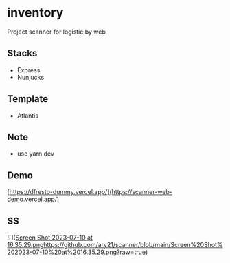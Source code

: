 # inventory
Project scanner for logistic by web

## Stacks
- Express
- Nunjucks

## Template 
- Atlantis

## Note
- use yarn dev

## Demo
[https://dfresto-dummy.vercel.app/](https://scanner-web-demo.vercel.app/)

## SS
![]([Screen Shot 2023-07-10 at 16.35.29.png](https://github.com/ary21/scanner/blob/main/Screen%20Shot%202023-07-10%20at%2016.35.29.png?raw=true)https://github.com/ary21/scanner/blob/main/Screen%20Shot%202023-07-10%20at%2016.35.29.png?raw=true)
